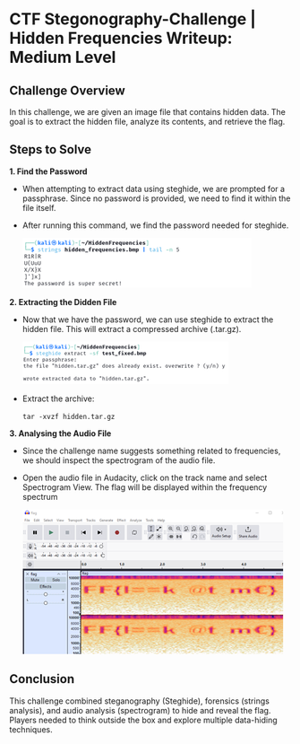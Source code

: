 # CTF Stegonography-Challenge | Hidden Frequencies Writeup: Medium Level

## Challenge Overview

In this challenge, we are given an image file that contains hidden data. The goal is to extract the hidden file, analyze its contents, and retrieve the flag.

## Steps to Solve

**1. Find the Password**

  - When attempting to extract data using steghide, we are prompted for a passphrase. Since no password is provided, we need to find it within the file itself.
  
  - After running this command, we find the password needed for steghide.

    ![alt text](media/image-01.png)

**2. Extracting the Didden File**

  - Now that we have the password, we can use steghide to extract the hidden file. This will extract a compressed archive (.tar.gz).

    ![alt text](media/image-02.png)

  - Extract the archive:

    `tar -xvzf hidden.tar.gz`

**3. Analysing the Audio File**

  - Since the challenge name suggests something related to frequencies, we should inspect the spectrogram of the audio file.
  - Open the audio file in Audacity, click on the track name and select Spectrogram View. The flag will be displayed within the frequency spectrum

    ![alt text](media/image-03.png)

## Conclusion

This challenge combined steganography (Steghide), forensics (strings analysis), and audio analysis (spectrogram) to hide and reveal the flag. Players needed to think outside the box and explore multiple data-hiding techniques.
